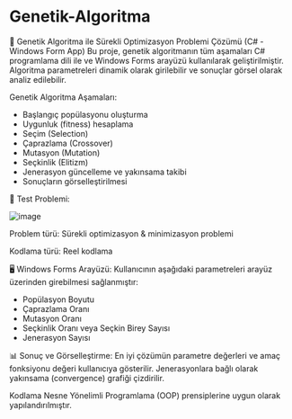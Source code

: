 # Genetik-Algoritma
🧬 Genetik Algoritma ile Sürekli Optimizasyon Problemi Çözümü (C# - Windows Form App)
Bu proje, genetik algoritmanın tüm aşamaları C# programlama dili ile ve Windows Forms arayüzü kullanılarak geliştirilmiştir. Algoritma parametreleri dinamik olarak girilebilir ve sonuçlar görsel olarak analiz edilebilir.

Genetik Algoritma Aşamaları:
- Başlangıç popülasyonu oluşturma
- Uygunluk (fitness) hesaplama
- Seçim (Selection)
- Çaprazlama (Crossover)
- Mutasyon (Mutation)
- Seçkinlik (Elitizm)
- Jenerasyon güncelleme ve yakınsama takibi
- Sonuçların görselleştirilmesi

🔢 Test Problemi:

![image](https://github.com/user-attachments/assets/10928279-78ff-4239-87ed-c094a7c028dd)

Problem türü: Sürekli optimizasyon & minimizasyon problemi

Kodlama türü: Reel kodlama 

🖥️ Windows Forms Arayüzü:
Kullanıcının aşağıdaki parametreleri arayüz üzerinden girebilmesi sağlanmıştır:
* Popülasyon Boyutu
* Çaprazlama Oranı
* Mutasyon Oranı
* Seçkinlik Oranı veya Seçkin Birey Sayısı
* Jenerasyon Sayısı

📊 Sonuç ve Görselleştirme:
En iyi çözümün parametre değerleri ve amaç fonksiyonu değeri kullanıcıya gösterilir.
Jenerasyonlara bağlı olarak yakınsama (convergence) grafiği çizdirilir.

Kodlama Nesne Yönelimli Programlama (OOP) prensiplerine uygun olarak yapılandırılmıştır.




